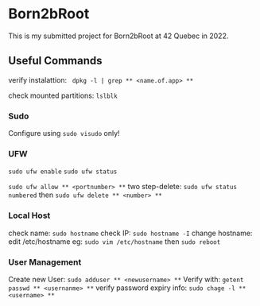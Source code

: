 # Born2bRoot #
This is my submitted project for Born2bRoot at 42 Quebec in 2022.

## 


## Useful Commands ##

verify instalattion:
` dpkg -l | grep ** <name.of.app> **`

check mounted partitions:
`lslblk`

### Sudo ###
Configure using `sudo visudo` only!

### UFW ###
`sudo ufw enable`
`sudo ufw status`

`sudo ufw allow ** <portnumber> **`
two step-delete: `sudo ufw status numbered` then `sudo ufw delete ** <number> **`

### Local Host ###
check name: `sudo hostname`
check IP: `sudo hostname -I`
change hostname: edit /etc/hostname 
eg: `sudo vim /etc/hostname` then `sudo reboot` 

### User Management ###
Create new User:
`sudo adduser ** <newusername> **`
Verify with:
`getent passwd ** <usernanme> **`
verify password expiry info:
`sudo chage -l ** <username> **`
